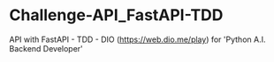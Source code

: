 # Challenge-API_FastAPI-TDD
API with FastAPI - TDD - DIO (https://web.dio.me/play) for 'Python A.I. Backend Developer'
